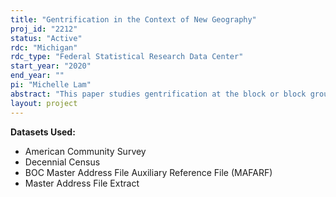 ```yaml
---
title: "Gentrification in the Context of New Geography"
proj_id: "2212"
status: "Active"
rdc: "Michigan"
rdc_type: "Federal Statistical Research Data Center"
start_year: "2020"
end_year: ""
pi: "Michelle Lam"
abstract: "This paper studies gentrification at the block or block group level, using restricted American Community Survey (block group) and Decennial Census (block for 1970-2000, block group for2010) data linked to other block or block group level datasets available publicly. The block-level data will be used to estimate a quantitative general equilibrium new geography model, which will pin down what kind of shocks or "changes" are most important in explaining the gentrification patterns we see in cities today, and how large a role heterogeneous agents and/or agglomeration effects play in these patterns. In order to capture the empirically-observed rich spatial variation between small geographic units, using block or block group level data is critical. Moreover, the block-level data can be used to disentangle the competing results of micro- and macro-level studies of gentrification. Micro-level studies typically feature a narrative of displacement whereas macro-level studies find no significant displacement effect. Reconciling these findings by using micro-level data in a macro-level model which can aggregate results will also be an important contribution to the literature."
layout: project
---
```


**Datasets Used:**

  - American Community Survey 
  - Decennial Census 
  - BOC Master Address File Auxiliary Reference File (MAFARF) 
  - Master Address File Extract 

